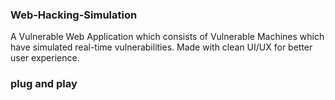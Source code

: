 ### Web-Hacking-Simulation
A Vulnerable Web Application which consists of Vulnerable Machines which have simulated real-time vulnerabilities. Made with clean UI/UX for better user experience.

### plug and play
